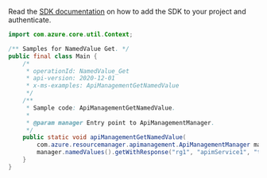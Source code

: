 Read the [SDK documentation](https://github.com/Azure/azure-sdk-for-java/blob/azure-resourcemanager-apimanagement_1.0.0-beta.2/sdk/apimanagement/azure-resourcemanager-apimanagement/README.md) on how to add the SDK to your project and authenticate.

```java
import com.azure.core.util.Context;

/** Samples for NamedValue Get. */
public final class Main {
    /*
     * operationId: NamedValue_Get
     * api-version: 2020-12-01
     * x-ms-examples: ApiManagementGetNamedValue
     */
    /**
     * Sample code: ApiManagementGetNamedValue.
     *
     * @param manager Entry point to ApiManagementManager.
     */
    public static void apiManagementGetNamedValue(
        com.azure.resourcemanager.apimanagement.ApiManagementManager manager) {
        manager.namedValues().getWithResponse("rg1", "apimService1", "testarmTemplateproperties2", Context.NONE);
    }
}
```
